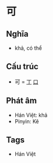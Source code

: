 # 可

## Nghĩa

* khả, có thể

## Cấu trúc
* 可 = [丁](丁.md) [口](口.md)

## Phát âm
* Hán Việt: khả
* Pinyin: Kě

## Tags
* Hán Việt

<script>window.HANZI_FIELD='可';</script>
